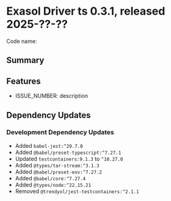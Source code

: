 # Exasol Driver ts 0.3.1, released 2025-??-??

Code name:

## Summary

## Features

* ISSUE_NUMBER: description

## Dependency Updates

### Development Dependency Updates

* Added `babel-jest:^29.7.0`
* Added `@babel/preset-typescript:^7.27.1`
* Updated `testcontainers:9.1.3` to `^10.27.0`
* Added `@types/tar-stream:^3.1.3`
* Added `@babel/preset-env:^7.27.2`
* Added `@babel/core:^7.27.4`
* Added `@types/node:^22.15.21`
* Removed `@trendyol/jest-testcontainers:^2.1.1`
